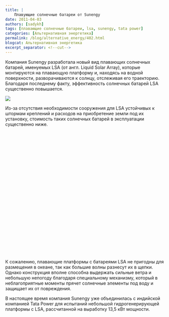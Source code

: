 ```yaml
---
title: |
    Плавующие солнечные батареи от Sunengy
date: 2011-04-03
authors: [sadykh]
tags: [плавающие солнечные батареи, lsa, sunengy, tata power]
categories: [Альтернативная энергетика]
permalink: /blog/alternative_energy/402.html
blogcat: Альтернативная энергетика
excerpt_separator: <!--cut-->
---
```


Компания Sunengy разработала новый вид плавающих солнечных батарей, именуемых LSA (от англ. Liquid Solar Array), которые монтируются на плавающую платформу и, находясь на водной поверхности, разворачиваются к солнцу, отслеживая его траекторию. Благодаря последнему факту, эффективность солнечных батарей LSA существенно повышается. 


![](http://itw66.ru/uploads/images/00/00/05/2011/04/03/28ac00.jpg)



<!--cut-->


Из-за отсутствия необходимости сооружения для LSA устойчивых к штормам креплений и расходов на приобретение земли под их установку, стоимость таких солнечных батарей в эксплуатации существенно ниже.

<object style="height: 390px; width: 640px"><param name="movie" value="http://www.youtube.com/v/Q2WfkLplCCU?version=3"><param name="allowFullScreen" value="true"><param name="allowScriptAccess" value="always"><embed src="http://www.youtube.com/v/Q2WfkLplCCU?version=3" type="application/x-shockwave-flash" allowfullscreen="true" allowScriptAccess="always" width="640" height="390"></object>

К сожалению, плавающие платформы с батареями LSA не пригодны для размещения в океане, так как большие волны разнесут их в щепки. Однако конструкция вполне способна выдержать сильные ветра и небольшую непогоду благодаря специальному механизму, который в неблагоприятные моменты прячет солнечные элементы под воду и защищает их от повреждения.

В настоящее время компания Sunengy уже объединилась с индийской компанией Tata Power для испытаний небольшой гидрогенерирующей платформы с LSA, рассчитанной на выработку 13,5 кВт мощности.
